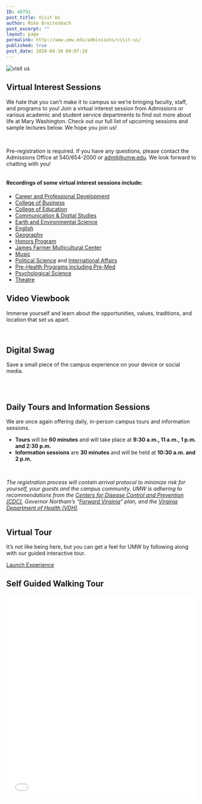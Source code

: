 ```yaml
---
ID: 48791
post_title: Visit Us
author: Mike Breitenbach
post_excerpt: ""
layout: page
permalink: http://www.umw.edu/admissions/visit-us/
published: true
post_date: 2020-04-10 09:07:10
---
```

<img src="http://www.umw.edu/admissions/wp-content/uploads/sites/6/2020/07/Visit_Us.jpg" alt="visit us" />
<div class="umw-grid">
<div class="column first">
<h2>Virtual Interest Sessions</h2>
We hate that you can’t make it to campus so we’re bringing faculty, staff, and programs to you! Join a virtual interest session from Admissions or various academic and student service departments to find out more about life at Mary Washington. Check out our full list of upcoming sessions and sample lectures below. We hope you join us!

<a class="button" style="color: #fff; text-decoration: none;" href="https://admissions.umw.edu/portal/webinars">Upcoming Virtual Sessions</a>

Pre-registration is required. If you have any questions, please contact the Admissions Office at 540/654-2000 or <a href="mailto:admit@umw.edu">admit@umw.edu</a>. We look forward to chatting with you!

</div>
<div class="column second">
<div class="interest-session-links">
<h4>Recordings of some virtual interest sessions include:</h4>
<ul>
 	<li><a href="https://admissions.umw.edu/share/recording?id=08564fa1-86ce-4331-aa82-e6a3a438d68e">Career and Professional Development</a></li>
 	<li><a href="https://admissions.umw.edu/share/recording?id=9192a1a9-fcdf-4852-9c9c-b6b0c0c46794">College of Business</a></li>
 	<li><a href="https://admissions.umw.edu/share/recording?id=65b12919-3d21-4c83-a371-b43130af9ae4">College of Education</a></li>
 	<li><a href="https://admissions.umw.edu/share/recording?id=56039126-43e6-47bd-87de-a9664ba0607d">Communication &amp; Digital Studies</a></li>
 	<li><a href="https://admissions.umw.edu/share/recording?id=a6c743e8-efe9-4e28-a337-f8e6e6dde3f3">Earth and Environmental Science</a></li>
 	<li><a href="https://admissions.umw.edu/share/recording?id=34007b5a-0dea-48d7-85fa-a14c5e7b1f3c">English</a></li>
 	<li><a href="https://admissions.umw.edu/share/recording?id=f9196cba-72bf-48d6-bcbe-6271690c5a69">Geography</a></li>
 	<li><a href="https://umw.screencasthost.com/watch/cYf6lsagr4">Honors Program</a></li>
 	<li><a href="https://admissions.umw.edu/share/recording?id=f94740a3-1c6a-467d-b004-c5cbaef04d34">James Farmer Multicultural Center</a></li>
 	<li><a href="https://admissions.umw.edu/share/recording?id=2ef20e43-2a94-4165-885c-9cea39282042">Music</a></li>
 	<li><a href="https://admissions.umw.edu/share/recording?id=f48226a8-029c-4e1a-8e2f-40d8ddb3befd">Political Science</a> and <a href="https://admissions.umw.edu/share/recording?id=bdea4cb9-3f2f-4d5f-b9ed-272d72d67555">International Affairs</a></li>
 	<li><a href="https://admissions.umw.edu/share/recording?id=fa805f26-f730-4ace-a6fc-a92b015fdbdd">Pre-Health Programs including Pre-Med</a></li>
 	<li><a href="https://admissions.umw.edu/share/recording?id=6c8aad82-3dc7-4bbc-96ec-9414cfc81ccb">Psychological Science</a></li>
 	<li><a href="https://admissions.umw.edu/share/recording?id=9efc3ad1-dfb5-4ca7-96f3-e23d8d776ff6">Theatre</a></li>
</ul>
</div>
<h2>Video Viewbook</h2>
Immerse yourself and learn about the opportunities, values, traditions, and location that set us apart.

<a class="button" style="color: #fff; text-decoration: none;" href="https://umw.university-tour.com/homepage.php">View our Video Viewbook</a>
<h2>Digital Swag</h2>
Save a small piece of the campus experience on your device or social media.

<a class="button" style="color: #fff; text-decoration: none;" href="https://www.umw.edu/admissions/youarein/digital-swag/">Download Digital Swag</a>

</div>
<div class="column third">
<h2>Daily Tours and Information Sessions</h2>
We are once again offering daily, in-person campus tours and information sessions.
<ul>
 	<li><strong>Tours</strong> will be <strong>60 minutes</strong> and will take place at <strong>9:30 a.m., 11 a.m., 1 p.m. and 2:30 p.m.</strong></li>
 	<li><strong>Information sessions</strong> are <strong>30 minutes</strong> and will be held at <strong>10:30 a.m. and 2 p.m.</strong></li>
</ul>
<a class="button" style="color: white; text-decoration: none;" href="https://admissions.umw.edu/portal/event_landing">Register Now</a>

<em>The registration process will contain arrival protocol to minimize risk for yourself, your guests and the campus community. UMW is adhering to recommendations from the <a href="https://www.cdc.gov/coronavirus/2019-ncov/community/colleges-universities/considerations.html">Centers for Disease Control and Prevention (CDC)</a>, Governor Northam’s “<u><a href="https://www.governor.virginia.gov/media/governorvirginiagov/governor-of-virginia/pdf/Virginia-Forward-Phase-One-Business-Sector-Guidelines.pdf">Forward Virginia</a></u>” plan, and the <a href="https://www.vdh.virginia.gov/content/uploads/sites/182/2020/05/VDH-COVID-19-Testing-for-Colleges-and-Universities.pdf">Virginia Department of Health (VDH)</a>.</em>

</div>
</div>
<h2>Virtual Tour</h2>
It’s not like being here, but you can get a feel for UMW by following along with our guided interactive tour.

<a href="https://www.youvisit.com/#/vte/?data-platform=v&amp;data-link-type=immersive&amp;data-inst=63572&amp;data-image-width=100%&amp;data-image-height=300&amp;">Launch Experience</a>
<h2>Self Guided Walking Tour</h2>
<iframe style="border: none; width: 100%; height: 540px;" src="//e.issuu.com/embed.html?backgroundColor=%23edf3f4&amp;d=self_guided_walking_tour_-_march_2020&amp;hideIssuuLogo=true&amp;u=umwpublications" allowfullscreen="allowfullscreen"></iframe>